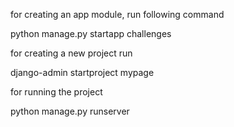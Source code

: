 for creating an app module, run following command

python manage.py startapp challenges

for creating a new project run

django-admin startproject mypage

for running the project

python manage.py runserver
